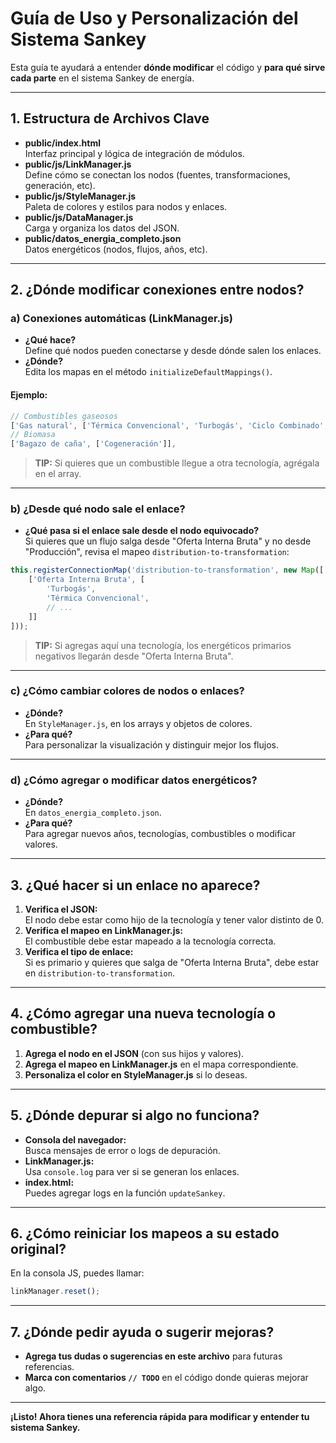# Guía de Uso y Personalización del Sistema Sankey

Esta guía te ayudará a entender **dónde modificar** el código y **para qué sirve cada parte** en el sistema Sankey de energía.

---

## 1. Estructura de Archivos Clave

- **public/index.html**  
  Interfaz principal y lógica de integración de módulos.
- **public/js/LinkManager.js**  
  Define cómo se conectan los nodos (fuentes, transformaciones, generación, etc).
- **public/js/StyleManager.js**  
  Paleta de colores y estilos para nodos y enlaces.
- **public/js/DataManager.js**  
  Carga y organiza los datos del JSON.
- **public/datos_energia_completo.json**  
  Datos energéticos (nodos, flujos, años, etc).

---

## 2. ¿Dónde modificar conexiones entre nodos?

### a) **Conexiones automáticas (LinkManager.js)**

- **¿Qué hace?**  
  Define qué nodos pueden conectarse y desde dónde salen los enlaces.
- **¿Dónde?**  
  Edita los mapas en el método `initializeDefaultMappings()`.

#### Ejemplo:
```js
// Combustibles gaseosos
['Gas natural', ['Térmica Convencional', 'Turbogás', 'Ciclo Combinado', 'Cogeneración']],
// Biomasa
['Bagazo de caña', ['Cogeneración']],
```
> **TIP:** Si quieres que un combustible llegue a otra tecnología, agrégala en el array.

---

### b) **¿Desde qué nodo sale el enlace?**

- **¿Qué pasa si el enlace sale desde el nodo equivocado?**  
  Si quieres que un flujo salga desde "Oferta Interna Bruta" y no desde "Producción", revisa el mapeo `distribution-to-transformation`:
```js
this.registerConnectionMap('distribution-to-transformation', new Map([
    ['Oferta Interna Bruta', [
        'Turbogás',
        'Térmica Convencional',
        // ...
    ]]
]));
```
> **TIP:** Si agregas aquí una tecnología, los energéticos primarios negativos llegarán desde "Oferta Interna Bruta".

---

### c) **¿Cómo cambiar colores de nodos o enlaces?**

- **¿Dónde?**  
  En `StyleManager.js`, en los arrays y objetos de colores.
- **¿Para qué?**  
  Para personalizar la visualización y distinguir mejor los flujos.

---

### d) **¿Cómo agregar o modificar datos energéticos?**

- **¿Dónde?**  
  En `datos_energia_completo.json`.
- **¿Para qué?**  
  Para agregar nuevos años, tecnologías, combustibles o modificar valores.

---

## 3. ¿Qué hacer si un enlace no aparece?

1. **Verifica el JSON:**  
   El nodo debe estar como hijo de la tecnología y tener valor distinto de 0.
2. **Verifica el mapeo en LinkManager.js:**  
   El combustible debe estar mapeado a la tecnología correcta.
3. **Verifica el tipo de enlace:**  
   Si es primario y quieres que salga de "Oferta Interna Bruta", debe estar en `distribution-to-transformation`.

---

## 4. ¿Cómo agregar una nueva tecnología o combustible?

1. **Agrega el nodo en el JSON** (con sus hijos y valores).
2. **Agrega el mapeo en LinkManager.js** en el mapa correspondiente.
3. **Personaliza el color en StyleManager.js** si lo deseas.

---

## 5. ¿Dónde depurar si algo no funciona?

- **Consola del navegador:**  
  Busca mensajes de error o logs de depuración.
- **LinkManager.js:**  
  Usa `console.log` para ver si se generan los enlaces.
- **index.html:**  
  Puedes agregar logs en la función `updateSankey`.

---

## 6. ¿Cómo reiniciar los mapeos a su estado original?

En la consola JS, puedes llamar:
```js
linkManager.reset();
```

---

## 7. ¿Dónde pedir ayuda o sugerir mejoras?

- **Agrega tus dudas o sugerencias en este archivo** para futuras referencias.
- **Marca con comentarios `// TODO`** en el código donde quieras mejorar algo.

---

**¡Listo! Ahora tienes una referencia rápida para modificar y entender tu sistema Sankey.**
